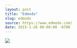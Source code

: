 ```yaml
---
layout: post
title: "Edmodo"
slug: edmodo
source: https://www.edmodo.com/
date: 2015-1-26 00:00:00 -0700
---
```


<img src="{{ site.url }}/assets/img/screenshots/edmodo.jpg">
